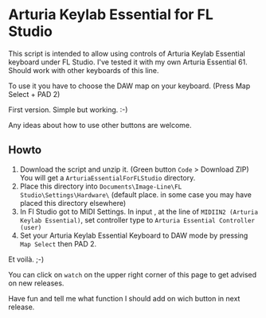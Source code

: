 # Arturia Keylab Essential for FL Studio

This script is intended to allow using controls of Arturia Keylab Essential keyboard under FL Studio.
I've tested it with my own Arturia Essential 61. Should work with other keyboards of this line.

To use it you have to choose the DAW map on your keyboard. (Press Map Select + PAD 2)

First version. Simple but working. :-)

Any ideas about how to use other buttons are welcome.

## Howto

1. Download the script and unzip it. (Green button `Code` > Download ZIP) You will get a `ArturiaEssentialForFLStudio` directory.
2. Place this directory into `Documents\Image-Line\FL Studio\Settings\Hardware\` (default place. in some case you may have placed this directory elsewhere)
3. In Fl Studio got to MIDI Settings. In input , at the line of `MIDIIN2 (Arturia Keylab Essential)`, set controller type to `Arturia Essential Controller (user)`
4. Set your Arturia Keylab Essential Keyboard to DAW mode by pressing `Map Select` then PAD 2.

Et voilà. ;-)

You can click on `watch` on the upper right corner of this page to get advised on new releases.

Have fun and tell me what function I should add on wich button in next release.